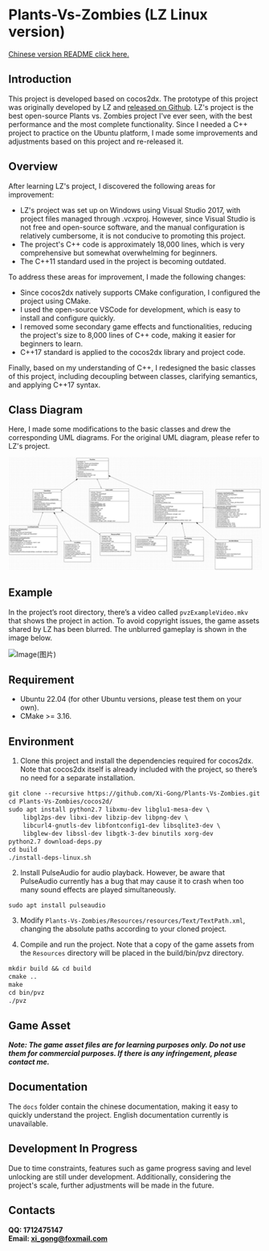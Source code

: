 # Plants-Vs-Zombies (LZ Linux version)

[Chinese version README click here.](README_zh_cn.md)

## Introduction <br>
This project is developed based on cocos2dx. The prototype of this project was originally developed by LZ and [released on Github](https://github.com/ErLinErYi/PlantsVsZombies). LZ's project is the best open-source Plants vs. Zombies project I've ever seen, with the best performance and the most complete functionality. Since I needed a C++ project to practice on the Ubuntu platform, I made some improvements and adjustments based on this project and re-released it.

## Overview <br>
After learning LZ's project, I discovered the following areas for improvement:
- LZ's project was set up on Windows using Visual Studio 2017, with project files managed through .vcxproj. However, since Visual Studio is not free and open-source software, and the manual configuration is relatively cumbersome, it is not conducive to promoting this project.
- The project's C++ code is approximately 18,000 lines, which is very comprehensive but somewhat overwhelming for beginners.
- The C++11 standard used in the project is becoming outdated.

To address these areas for improvement, I made the following changes:
- Since cocos2dx natively supports CMake configuration, I configured the project using CMake.
- I used the open-source VSCode for development, which is easy to install and configure quickly.
- I removed some secondary game effects and functionalities, reducing the project's size to 8,000 lines of C++ code, making it easier for beginners to learn.
- C++17 standard is applied to the cocos2dx library and project code.

Finally, based on my understanding of C++, I redesigned the basic classes of this project, including decoupling between classes, clarifying semantics, and applying C++17 syntax.

## Class Diagram
Here, I made some modifications to the basic classes and drew the corresponding UML diagrams. For the original UML diagram, please refer to LZ's project.

![ClassDiagram](https://github.com/Xi-Gong/Plants-Vs-Zombies/blob/main/pvzBasicClassUML.png?raw=true)

## Example
In the project’s root directory, there’s a video called `pvzExampleVideo.mkv` that shows the project in action. To avoid copyright issues, the game assets shared by LZ has been blurred. The unblurred gameplay is shown in the image below.

![Image(图片)](https://img-blog.csdnimg.cn/20200405101902466.png?x-oss-process=image/watermark,type_ZmFuZ3poZW5naGVpdGk,shadow_10,text_aHR0cHM6Ly9ibG9nLmNzZG4ubmV0L3FxXzQwNjMwMjQ2,size_16,color_FFFFFF,t_70)

## Requirement
* Ubuntu 22.04 (for other Ubuntu versions, please test them on your own).
* CMake >= 3.16.

## Environment

1. Clone this project and install the dependencies required for cocos2dx. Note that cocos2dx itself is already included with the project, so there’s no need for a separate installation.
```shell
git clone --recursive https://github.com/Xi-Gong/Plants-Vs-Zombies.git
cd Plants-Vs-Zombies/cocos2d/
sudo apt install python2.7 libxmu-dev libglu1-mesa-dev \
    libgl2ps-dev libxi-dev libzip-dev libpng-dev \
    libcurl4-gnutls-dev libfontconfig1-dev libsqlite3-dev \
    libglew-dev libssl-dev libgtk-3-dev binutils xorg-dev
python2.7 download-deps.py
cd build
./install-deps-linux.sh
```

2. Install PulseAudio for audio playback. However, be aware that PulseAudio currently has a bug that may cause it to crash when too many sound effects are played simultaneously.
```shell
sudo apt install pulseaudio
```

3. Modify `Plants-Vs-Zombies/Resources/resources/Text/TextPath.xml`, changing the absolute paths according to your cloned project.

4. Compile and run the project. Note that a copy of the game assets from the `Resources` directory will be placed in the build/bin/pvz directory.
```shell
mkdir build && cd build
cmake ..
make
cd bin/pvz
./pvz
```

## Game Asset
***Note: The game asset files are for learning purposes only. Do not use them for commercial purposes. If there is any infringement, please contact me.***

## Documentation
The `docs` folder contain the chinese documentation, making it easy to quickly understand the project. English documentation currently is unavailable.

## Development In Progress
Due to time constraints, features such as game progress saving and level unlocking are still under development. Additionally, considering the project's scale, further adjustments will be made in the future.

## Contacts
**QQ: 1712475147** <br>
**Email: xi_gong@foxmail.com** <br>
